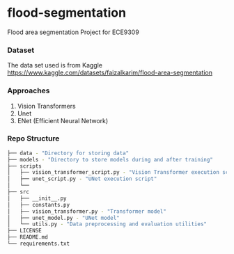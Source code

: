 # flood-segmentation
Flood area segmentation Project for ECE9309

### Dataset 

The data set used is from Kaggle https://www.kaggle.com/datasets/faizalkarim/flood-area-segmentation

### Approaches

1. Vision Transformers
2. Unet
3. ENet (Efficient Neural Network)

### Repo Structure

```bash
├── data - "Directory for storing data"
├── models - "Directory to store models during and after training"
├── scripts
│   ├── vision_transformer_script.py - "Vision Transformer execution script"
│   ├── unet_script.py - "UNet execution script"
│   └── 
├── src
│   ├── __init__.py
│   ├── constants.py
│   ├── vision_transformer.py - "Transformer model"
│   ├── unet_model.py - "UNet model"
│   └── utils.py - "Data preprocessing and evaluation utilities"
├── LICENSE
├── README.md
└── requirements.txt
```
